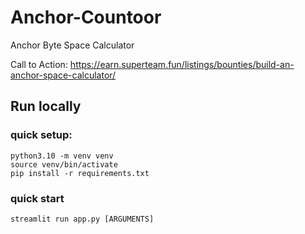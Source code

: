 # Anchor-Countoor
Anchor Byte Space Calculator

Call to Action: https://earn.superteam.fun/listings/bounties/build-an-anchor-space-calculator/
## Run locally
### quick setup:
```
python3.10 -m venv venv
source venv/bin/activate
pip install -r requirements.txt
```

### quick start

```
streamlit run app.py [ARGUMENTS]
```
